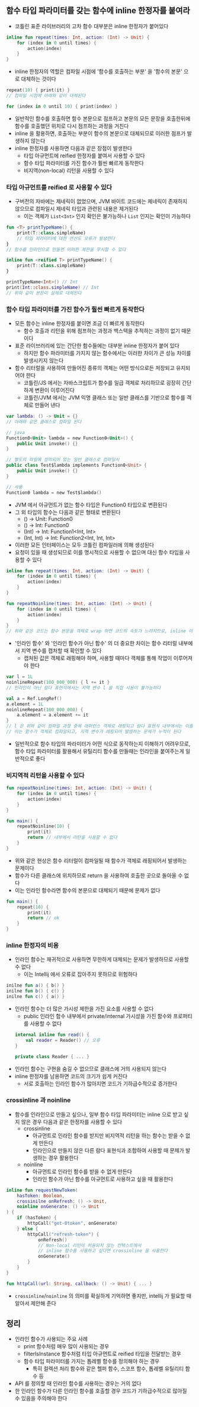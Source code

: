 ## 함수 타입 파라미터를 갖는 함수에 inline 한정자를 붙여라

* 코틀린 표준 라이브러리의 고차 함수 대부분은 inline 한정자가 붙어있다

```kotlin
inline fun repeat(times: Int, action: (Int) -> Unit) {
    for (index in 0 until times) {
        action(index)
    }
}
```

* inline 한정자의 역할은 컴파일 시점에 '함수를 호출하는 부분' 을 '함수의 본문' 으로 대체하는 것이다

```kotlin
repeat(10) { print(it) }
// 컴파일 시점에 아래와 같이 대체된다

for (index in 0 until 10) { print(index) }
```

* 일반적인 함수를 호출하면 함수 본문으로 점프하고 본문의 모든 문장을 호출한뒤에 함수를 호출했던 위치로 다시 점프하는 과정을 거친다
* inline 을 활용하면, 호출하는 부분이 함수의 본문으로 대체되므로 이러한 점프가 발생하지 않는다
* inline 한정자를 사용하면 다음과 같은 장점이 발생한다
    * 타입 아규먼트에 reified 한정자를 붙여서 사용할 수 있다
    * 함수 타입 파라미터를 가진 함수가 훨씬 빠르게 동작한다
    * 비지역(non-local) 리턴을 사용할 수 있다
    
### 타입 아규먼트를 reified 로 사용할 수 있다

* 구버전의 자바에는 제네릭이 없었으며, JVM 바이트 코드에는 제네릭이 존재하지 않으므로 컴파일시 제네릭 타입과 관련된 내용은 제거된다
    * 이는 객체가 `List<Int>` 인지 확인은 불가능하나 `List` 인지는 확인이 가능하다
    
```kotlin
fun <T> printTypeName() {
    print(T::class.simpleName)
    // 타입 파라미터에 대한 연산도 오류가 발생한다
}
// 함수를 인라인으로 만들면 이러한 제한을 무시할 수 있다

inline fun <reified T> printTypeName() {
    print(T::class.simpleName)
}

printTypeName<Int>() // Int
print(Int::class.simpleName) // Int
// 위와 같이 본문이 실제로 대체된다
```

### 함수 타입 파라미터를 가진 함수가 훨씬 빠르게 동작한다

* 모든 함수는 inline 한정자를 붙이면 조금 더 빠르게 동작한다
    * 함수 호출과 리턴을 위해 점프하는 과정과 백스택을 추적하는 과정이 없기 때문이다
* 표준 라이브러리에 있는 간단한 함수들에는 대부분 inline 한정자가 붙어 있다
    * 하지만 함수 파라미터를 가지지 않는 함수에서는 이러한 차이가 큰 성능 차이를 발생시키지 않는다
* 함수 리터럴을 사용하여 만들어진 종류의 객체는 어떤 방식으로든 저장되고 유지되어야 한다
    * 코틀린/JS 에서는 자바스크립트가 함수를 일급 객체로 처리하므로 굉장히 간단하게 변환이 이루어진다
    * 코틀린/JVM 에서는 JVM 익명 클래스 또는 일반 클래스를 기반으로 함수를 객체로 만들어 낸다
```kotlin
var lambda: () -> Unit = {}
// 아래와 같은 클래스로 컴파일 된다

// java
Function0<Unit> lambda = new Function0<Unit>() {
    public Unit invoke() {}
}

// 별도의 파일에 정의되어 있는 일반 클래스로 컴파일시
public class Test$lambda implements Function0<Unit> {
    public Unit invoke() {}
}

// 사용
Function0 lambda = new Test$lambda()
```

* JVM 에서 아규먼트가 없는 함수 타입은 Function0 타입으로 변환된다
* 그 외 타입의 함수는 다음과 같은 형태로 변환된다
    * () -> Unit: Function0<Unit>
    * () -> Int: Function0<Int>
    * (Int) -> Int: Function1<Int, Int>
    * (Int, Int) -> Int: Function2<Int, Int, Int>
* 이러한 모든 인터페이스는 모두 코틀린 컴파일러에 의해 생성된다
* 요청이 있을 때 생성되므로 이를 명시적으로 사용할 수 없으며 대신 함수 타입을 사용할 수 있다

```kotlin
inline fun repeat(times: Int, action: (Int) -> Unit) {
    for (index in 0 until times) {
        action(index)
    }
}

fun repeatNoinline(times: Int, action: (Int) -> Unit) {
    for (index in 0 until times) {
        action(index)
    }
}
// 위와 같은 코드는 함수 본문을 객체로 wrap 하면 코드의 속도가 느려지므로, inline 이 있는 함수가 더 빠르다
```

* '인라인 함수' 와 '인라인 함수가 아닌 함수' 의 더 중요한 차이는 함수 리터럴 내부에서 지역 변수를 캡처할 때 확인할 수 있다
    * 캡처된 값은 객체로 래핑해야 하며, 사용할 때마다 객체를 통해 작업이 이루어져야 한다
    
```kotlin
var l = 1L
noinlineRepeat(100_000_000) { l += it }
// 인라인이 아닌 람다 표현식에서는 지역 변수 l 을 직접 사용이 불가능하다

val a = Ref.LongRef()
a.element = 1L
noinlineRepeat(100_000_000) {
    a.element = a.element += it
}
// l 은 위와 같이 컴파일 과정 중에 래퍼런스 객체로 래핑되고 람다 표현식 내부에서는 이를 사용한다
// 이는 함수가 객체로 컴파일되고, 지역 변수가 래핑되어 발생하는 문제가 누적이 된다
```

* 일반적으로 함수 타입의 파라미터가 어떤 식으로 동작하는지 이해하기 어려우므로, 함수 타입 파라미터를 활용해서 유틸리티 함수를 만들때는 인라인을 붙여주는게 일반적으로 좋다

### 비지역적 리턴을 사용할 수 있다

```kotlin
fun repeatNoinline(times: Int, action: (Int) -> Unit) {
    for (index in 0 until times) {
        action(index)
    }
}

fun main() {
    repeatNoinline(10) {
        print(it)
        return // 내부에서 리턴을 사용할 수 없다
    }
}
```

* 위와 같은 현상은 함수 리터럴이 컴파일될 때 함수가 객체로 래핑되어서 발생하는 문제이다
* 함수가 다른 클래스에 위치하므로 return 을 사용하여 호출한 곳으로 돌아올 수 없다
* 이는 인라인 함수라면 함수의 본문으로 대체되기 때문에 문제가 없다

```kotlin
fun main() {
    repeat(10) {
        print(it)
        return // ok
    }
}
```

### inline 한정자의 비용

* 인라인 함수는 재귀적으로 사용하면 무한하게 대체되는 문제가 발생하므로 사용할 수 없다
    * 이는 Intellij 에서 오류로 잡아주지 못하므로 위험하다
    
```kotlin
inilne fun a() { b() }
inilne fun b() { c() }
inilne fun c() { a() }
```

* 인라인 함수는 더 많은 가시성 제한을 가진 요소를 사용할 수 없다
    * public 인라인 함수 내부에서 private/internal 가시성을 가진 함수와 프로퍼티를 사용할 수 없다
    ```kotlin
    internal inline fun read() {
        val reader = Reader() // 오류
    }
    
    private class Reader { ... }
    ```
* 인라인 함수는 구현을 숨길 수 없으므로 클래스에 거의 사용되지 않는다
* inline 한정자를 남용하면 코드의 크기가 쉽게 커진다
    * 서로 호출하는 인라인 함수가 많아지면 코드가 기하급수적으로 증가한다
  
### crossinline 과 noinline

* 함수를 인라인으로 만들고 싶으나, 일부 함수 타입 파라미터는 inline 으로 받고 싶지 않은 경우 다음과 같은 한정자를 사용할 수 있다
    * crossinline
        * 아규먼트로 인라인 함수를 받지만 비지역적 리턴을 하는 함수는 받을 수 없게 만든다
        * 인라인으로 만들지 않은 다른 람다 표현식과 조합하여 사용할 때 문제가 발생하는 경우 활용한다
    * noinline
        * 아규먼트로 인라인 함수를 받을 수 없게 만든다
        * 인라인 함수가 아닌 함수를 아규먼트로 사용하고 싶을 때 활용한다
  
```kotlin
inline fun requestNewToken(
    hasToken: Boolean,
    crossinilne onRefresh: () -> Unit,
    noinline onGenerate: () -> Unit
) {
    if (hasToken) {
        httpCall("get-0token", onGenerate)
    } else {
        httpCall("refresh-token") {
            onRefresh()
            // Non-local 리턴이 허용되지 않는 컨텍스트에서
            // inline 함수를 사용하고 싶다면 crossinline 을 사용한다
            onGenerate()
        }
    }
}

fun httpCall(url: String, callback: () -> Unit) { ... }
```

* `crossinline`/`noinline` 의 의미를 확실하게 기억하면 좋지만, intellij 가 필요할 때 알아서 제안해 준다

## 정리

* 인라인 함수가 사용되는 주요 사례
    * print 함수처럼 매우 많이 사용되는 경우
    * filterIsInstance 함수처럼 타입 아규먼트로 reified 타입을 전달받는 경우
    * 함수 타입 파라미터를 가지는 톱레벨 함수를 정의해야 하는 경우
        * 특히 컬렉션 처리 함수와 같은 헬퍼 함수, 스코프 함수, 톱레벨 유틸리티 함수 등
* API 를 정의할 때 인라인 함수를 사용하는 경우는 거의 없다
* 한 인라인 함수가 다른 인라인 함수를 호출할 경우 코드가 기하급수적으로 많아질 수 있음을 주의해야 한다
